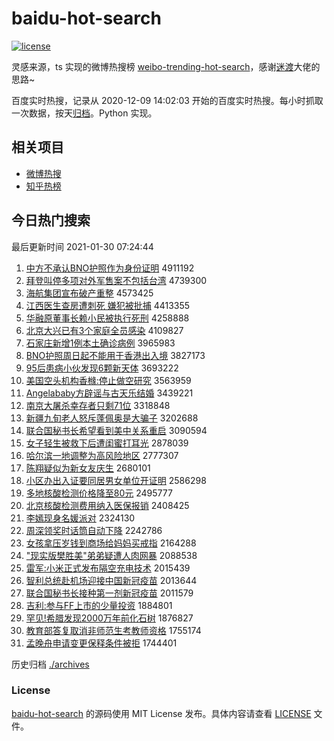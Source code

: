 # baidu-hot-search

[![license](https://img.shields.io/github/license/Arrackisarookie/baidu-hot-search)](https://github.com/Arrackisarookie/baidu-hot-search/blob/master/LICENSE)

灵感来源，ts 实现的微博热搜榜 [weibo-trending-hot-search](https://github.com/justjavac/weibo-trending-hot-search)，感谢[迷渡](https://github.com/justjavac)大佬的思路~

百度实时热搜，记录从 2020-12-09 14:02:03 开始的百度实时热搜。每小时抓取一次数据，按天[归档](./archives)。Python 实现。

## 相关项目
+ [微博热搜](https://github.com/Arrackisarookie/weibo-hot-search)
+ [知乎热榜](https://github.com/Arrackisarookie/zhihu-top-search)

## 今日热门搜索

<!-- Rank Begin -->

最后更新时间 2021-01-30 07:24:44

1. [中方不承认BNO护照作为身份证明](http://www.baidu.com/baidu?cl=3&tn=SE_baiduhomet8_jmjb7mjw&rsv_dl=fyb_top&fr=top1000&wd=%D6%D0%B7%BD%B2%BB%B3%D0%C8%CFBNO%BB%A4%D5%D5%D7%F7%CE%AA%C9%ED%B7%DD%D6%A4%C3%F7) 4911192
1. [拜登叫停多项对外军售案不包括台湾](http://www.baidu.com/baidu?cl=3&tn=SE_baiduhomet8_jmjb7mjw&rsv_dl=fyb_top&fr=top1000&wd=%B0%DD%B5%C7%BD%D0%CD%A3%B6%E0%CF%EE%B6%D4%CD%E2%BE%FC%CA%DB%B0%B8%B2%BB%B0%FC%C0%A8%CC%A8%CD%E5) 4739300
1. [海航集团宣布破产重整](http://www.baidu.com/baidu?cl=3&tn=SE_baiduhomet8_jmjb7mjw&rsv_dl=fyb_top&fr=top1000&wd=%BA%A3%BA%BD%BC%AF%CD%C5%D0%FB%B2%BC%C6%C6%B2%FA%D6%D8%D5%FB) 4573425
1. [江西医生查房遭刺死 嫌犯被批捕](http://www.baidu.com/baidu?cl=3&tn=SE_baiduhomet8_jmjb7mjw&rsv_dl=fyb_top&fr=top1000&wd=%BD%AD%CE%F7%D2%BD%C9%FA%B2%E9%B7%BF%D4%E2%B4%CC%CB%C0%20%CF%D3%B7%B8%B1%BB%C5%FA%B2%B6) 4413355
1. [华融原董事长赖小民被执行死刑](http://www.baidu.com/baidu?cl=3&tn=SE_baiduhomet8_jmjb7mjw&rsv_dl=fyb_top&fr=top1000&wd=%BB%AA%C8%DA%D4%AD%B6%AD%CA%C2%B3%A4%C0%B5%D0%A1%C3%F1%B1%BB%D6%B4%D0%D0%CB%C0%D0%CC) 4258888
1. [北京大兴已有3个家庭全员感染](http://www.baidu.com/baidu?cl=3&tn=SE_baiduhomet8_jmjb7mjw&rsv_dl=fyb_top&fr=top1000&wd=%B1%B1%BE%A9%B4%F3%D0%CB%D2%D1%D3%D03%B8%F6%BC%D2%CD%A5%C8%AB%D4%B1%B8%D0%C8%BE) 4109827
1. [石家庄新增1例本土确诊病例](http://www.baidu.com/baidu?cl=3&tn=SE_baiduhomet8_jmjb7mjw&rsv_dl=fyb_top&fr=top1000&wd=%CA%AF%BC%D2%D7%AF%D0%C2%D4%F61%C0%FD%B1%BE%CD%C1%C8%B7%D5%EF%B2%A1%C0%FD) 3965983
1. [BNO护照周日起不能用于香港出入境](http://www.baidu.com/baidu?cl=3&tn=SE_baiduhomet8_jmjb7mjw&rsv_dl=fyb_top&fr=top1000&wd=BNO%BB%A4%D5%D5%D6%DC%C8%D5%C6%F0%B2%BB%C4%DC%D3%C3%D3%DA%CF%E3%B8%DB%B3%F6%C8%EB%BE%B3) 3827173
1. [95后患病小伙发现6颗新天体](http://www.baidu.com/baidu?cl=3&tn=SE_baiduhomet8_jmjb7mjw&rsv_dl=fyb_top&fr=top1000&wd=95%BA%F3%BB%BC%B2%A1%D0%A1%BB%EF%B7%A2%CF%D66%BF%C5%D0%C2%CC%EC%CC%E5) 3693222
1. [美国空头机构香橼:停止做空研究](http://www.baidu.com/baidu?cl=3&tn=SE_baiduhomet8_jmjb7mjw&rsv_dl=fyb_top&fr=top1000&wd=%C3%C0%B9%FA%BF%D5%CD%B7%BB%FA%B9%B9%CF%E3%E9%DA%3A%CD%A3%D6%B9%D7%F6%BF%D5%D1%D0%BE%BF) 3563959
1. [Angelababy方辟谣与古天乐结婚](http://www.baidu.com/baidu?cl=3&tn=SE_baiduhomet8_jmjb7mjw&rsv_dl=fyb_top&fr=top1000&wd=Angelababy%B7%BD%B1%D9%D2%A5%D3%EB%B9%C5%CC%EC%C0%D6%BD%E1%BB%E9) 3439221
1. [南京大屠杀幸存者只剩71位](http://www.baidu.com/baidu?cl=3&tn=SE_baiduhomet8_jmjb7mjw&rsv_dl=fyb_top&fr=top1000&wd=%C4%CF%BE%A9%B4%F3%CD%C0%C9%B1%D0%D2%B4%E6%D5%DF%D6%BB%CA%A371%CE%BB) 3318848
1. [新疆九旬老人怒斥蓬佩奥是大骗子](http://www.baidu.com/baidu?cl=3&tn=SE_baiduhomet8_jmjb7mjw&rsv_dl=fyb_top&fr=top1000&wd=%D0%C2%BD%AE%BE%C5%D1%AE%C0%CF%C8%CB%C5%AD%B3%E2%C5%EE%C5%E5%B0%C2%CA%C7%B4%F3%C6%AD%D7%D3) 3202688
1. [联合国秘书长希望看到美中关系重启](http://www.baidu.com/baidu?cl=3&tn=SE_baiduhomet8_jmjb7mjw&rsv_dl=fyb_top&fr=top1000&wd=%C1%AA%BA%CF%B9%FA%C3%D8%CA%E9%B3%A4%CF%A3%CD%FB%BF%B4%B5%BD%C3%C0%D6%D0%B9%D8%CF%B5%D6%D8%C6%F4) 3090594
1. [女子轻生被救下后遭闺蜜打耳光](http://www.baidu.com/baidu?cl=3&tn=SE_baiduhomet8_jmjb7mjw&rsv_dl=fyb_top&fr=top1000&wd=%C5%AE%D7%D3%C7%E1%C9%FA%B1%BB%BE%C8%CF%C2%BA%F3%D4%E2%B9%EB%C3%DB%B4%F2%B6%FA%B9%E2) 2878039
1. [哈尔滨一地调整为高风险地区](http://www.baidu.com/baidu?cl=3&tn=SE_baiduhomet8_jmjb7mjw&rsv_dl=fyb_top&fr=top1000&wd=%B9%FE%B6%FB%B1%F5%D2%BB%B5%D8%B5%F7%D5%FB%CE%AA%B8%DF%B7%E7%CF%D5%B5%D8%C7%F8) 2777307
1. [陈翔疑似为新女友庆生](http://www.baidu.com/baidu?cl=3&tn=SE_baiduhomet8_jmjb7mjw&rsv_dl=fyb_top&fr=top1000&wd=%B3%C2%CF%E8%D2%C9%CB%C6%CE%AA%D0%C2%C5%AE%D3%D1%C7%EC%C9%FA) 2680101
1. [小区办出入证要同居男女单位开证明](http://www.baidu.com/baidu?cl=3&tn=SE_baiduhomet8_jmjb7mjw&rsv_dl=fyb_top&fr=top1000&wd=%D0%A1%C7%F8%B0%EC%B3%F6%C8%EB%D6%A4%D2%AA%CD%AC%BE%D3%C4%D0%C5%AE%B5%A5%CE%BB%BF%AA%D6%A4%C3%F7) 2586298
1. [多地核酸检测价格降至80元](http://www.baidu.com/baidu?cl=3&tn=SE_baiduhomet8_jmjb7mjw&rsv_dl=fyb_top&fr=top1000&wd=%B6%E0%B5%D8%BA%CB%CB%E1%BC%EC%B2%E2%BC%DB%B8%F1%BD%B5%D6%C180%D4%AA) 2495777
1. [北京核酸检测费用纳入医保报销](http://www.baidu.com/baidu?cl=3&tn=SE_baiduhomet8_jmjb7mjw&rsv_dl=fyb_top&fr=top1000&wd=%B1%B1%BE%A9%BA%CB%CB%E1%BC%EC%B2%E2%B7%D1%D3%C3%C4%C9%C8%EB%D2%BD%B1%A3%B1%A8%CF%FA) 2408425
1. [李嫣现身名媛派对](http://www.baidu.com/baidu?cl=3&tn=SE_baiduhomet8_jmjb7mjw&rsv_dl=fyb_top&fr=top1000&wd=%C0%EE%E6%CC%CF%D6%C9%ED%C3%FB%E6%C2%C5%C9%B6%D4) 2324130
1. [周深领奖时话筒自动下降](http://www.baidu.com/baidu?cl=3&tn=SE_baiduhomet8_jmjb7mjw&rsv_dl=fyb_top&fr=top1000&wd=%D6%DC%C9%EE%C1%EC%BD%B1%CA%B1%BB%B0%CD%B2%D7%D4%B6%AF%CF%C2%BD%B5) 2242786
1. [女孩拿压岁钱到商场给妈妈买戒指](http://www.baidu.com/baidu?cl=3&tn=SE_baiduhomet8_jmjb7mjw&rsv_dl=fyb_top&fr=top1000&wd=%C5%AE%BA%A2%C4%C3%D1%B9%CB%EA%C7%AE%B5%BD%C9%CC%B3%A1%B8%F8%C2%E8%C2%E8%C2%F2%BD%E4%D6%B8) 2164288
1. ["现实版樊胜美"弟弟疑遭人肉网暴](http://www.baidu.com/baidu?cl=3&tn=SE_baiduhomet8_jmjb7mjw&rsv_dl=fyb_top&fr=top1000&wd=%22%CF%D6%CA%B5%B0%E6%B7%AE%CA%A4%C3%C0%22%B5%DC%B5%DC%D2%C9%D4%E2%C8%CB%C8%E2%CD%F8%B1%A9) 2088538
1. [雷军:小米正式发布隔空充电技术](http://www.baidu.com/baidu?cl=3&tn=SE_baiduhomet8_jmjb7mjw&rsv_dl=fyb_top&fr=top1000&wd=%C0%D7%BE%FC%3A%D0%A1%C3%D7%D5%FD%CA%BD%B7%A2%B2%BC%B8%F4%BF%D5%B3%E4%B5%E7%BC%BC%CA%F5) 2015439
1. [智利总统赴机场迎接中国新冠疫苗](http://www.baidu.com/baidu?cl=3&tn=SE_baiduhomet8_jmjb7mjw&rsv_dl=fyb_top&fr=top1000&wd=%D6%C7%C0%FB%D7%DC%CD%B3%B8%B0%BB%FA%B3%A1%D3%AD%BD%D3%D6%D0%B9%FA%D0%C2%B9%DA%D2%DF%C3%E7) 2013644
1. [联合国秘书长接种第一剂新冠疫苗](http://www.baidu.com/baidu?cl=3&tn=SE_baiduhomet8_jmjb7mjw&rsv_dl=fyb_top&fr=top1000&wd=%C1%AA%BA%CF%B9%FA%C3%D8%CA%E9%B3%A4%BD%D3%D6%D6%B5%DA%D2%BB%BC%C1%D0%C2%B9%DA%D2%DF%C3%E7) 2011579
1. [吉利:参与FF上市的少量投资](http://www.baidu.com/baidu?cl=3&tn=SE_baiduhomet8_jmjb7mjw&rsv_dl=fyb_top&fr=top1000&wd=%BC%AA%C0%FB%3A%B2%CE%D3%EBFF%C9%CF%CA%D0%B5%C4%C9%D9%C1%BF%CD%B6%D7%CA) 1884801
1. [罕见!希腊发现2000万年前化石树](http://www.baidu.com/baidu?cl=3&tn=SE_baiduhomet8_jmjb7mjw&rsv_dl=fyb_top&fr=top1000&wd=%BA%B1%BC%FB%21%CF%A3%C0%B0%B7%A2%CF%D62000%CD%F2%C4%EA%C7%B0%BB%AF%CA%AF%CA%F7) 1876827
1. [教育部答复取消非师范生考教师资格](http://www.baidu.com/baidu?cl=3&tn=SE_baiduhomet8_jmjb7mjw&rsv_dl=fyb_top&fr=top1000&wd=%BD%CC%D3%FD%B2%BF%B4%F0%B8%B4%C8%A1%CF%FB%B7%C7%CA%A6%B7%B6%C9%FA%BF%BC%BD%CC%CA%A6%D7%CA%B8%F1) 1755174
1. [孟晚舟申请变更保释条件被拒](http://www.baidu.com/baidu?cl=3&tn=SE_baiduhomet8_jmjb7mjw&rsv_dl=fyb_top&fr=top1000&wd=%C3%CF%CD%ED%D6%DB%C9%EA%C7%EB%B1%E4%B8%FC%B1%A3%CA%CD%CC%F5%BC%FE%B1%BB%BE%DC) 1744401
<!-- Rank End -->

历史归档 [./archives](./archives)

### License

[baidu-hot-search](https://github.com/Arrackisarookie/baidu-hot-search) 的源码使用 MIT License 发布。具体内容请查看 [LICENSE](./LICENSE) 文件。
